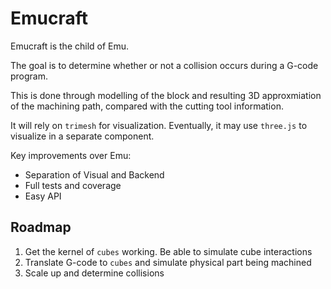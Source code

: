 # Emucraft
Emucraft is the child of Emu.  

The goal is to determine whether or not a collision occurs during a G-code program.

This is done through modelling of the block and resulting 3D approxmiation of the machining path, compared with the cutting tool information.

It will rely on `trimesh` for visualization.  Eventually, it may use `three.js` to visualize in a separate component.

Key improvements over Emu:

- Separation of Visual and Backend
- Full tests and coverage
- Easy API

## Roadmap
1.  Get the kernel of `cubes` working.  Be able to simulate cube interactions
2.  Translate G-code to `cubes` and simulate physical part being machined
3.  Scale up and determine collisions
